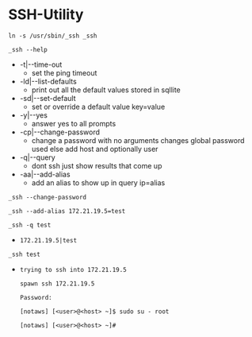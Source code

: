 # SSH-Utility
`ln -s /usr/sbin/_ssh _ssh`

`_ssh --help`
- -t|--time-out
  - set the ping timeout
- -ld|--list-defaults
  - print out all the default values stored in sqllite
- -sd|--set-default
  - set or override a default value key=value
- -y|--yes
  - answer yes to all prompts
- -cp|--change-password
  - change a password with no arguments changes global password used else add host and optionally user
- -q|--query
  - dont ssh just show results that come up
- -aa|--add-alias
  - add an alias to show up in query ip=alias

`_ssh --change-password`

`_ssh --add-alias 172.21.19.5=test`

`_ssh -q test`
- `172.21.19.5|test`

`_ssh test`
- `trying to ssh into 172.21.19.5`

   `spawn ssh 172.21.19.5`

   `Password:` 
   
   `[notaws] [<user>@<host> ~]$ sudo su - root`
   
   `[notaws] [<user>@<host> ~]# `